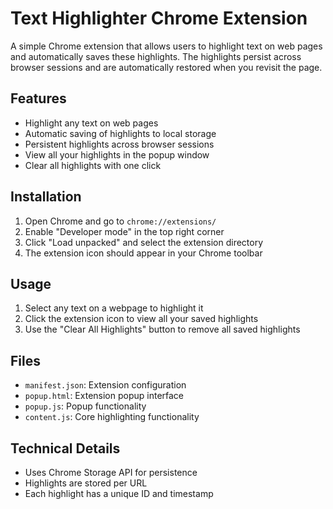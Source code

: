 # Text Highlighter Chrome Extension

A simple Chrome extension that allows users to highlight text on web pages and automatically saves these highlights. The highlights persist across browser sessions and are automatically restored when you revisit the page.

## Features
- Highlight any text on web pages
- Automatic saving of highlights to local storage
- Persistent highlights across browser sessions
- View all your highlights in the popup window
- Clear all highlights with one click

## Installation
1. Open Chrome and go to `chrome://extensions/`
2. Enable "Developer mode" in the top right corner
3. Click "Load unpacked" and select the extension directory
4. The extension icon should appear in your Chrome toolbar

## Usage
1. Select any text on a webpage to highlight it
2. Click the extension icon to view all your saved highlights
3. Use the "Clear All Highlights" button to remove all saved highlights

## Files
- `manifest.json`: Extension configuration
- `popup.html`: Extension popup interface
- `popup.js`: Popup functionality
- `content.js`: Core highlighting functionality

## Technical Details
- Uses Chrome Storage API for persistence
- Highlights are stored per URL
- Each highlight has a unique ID and timestamp
